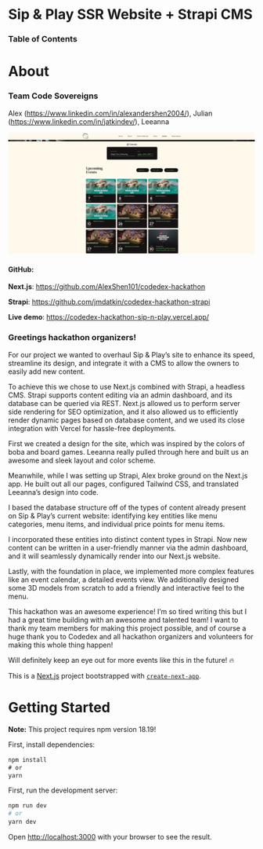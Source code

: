 # Sip & Play SSR Website + Strapi CMS

### Table of Contents



# About

### Team Code Sovereigns
Alex (https://www.linkedin.com/in/alexandershen2004/), Julian (https://www.linkedin.com/in/jatkindev/), Leeanna

<img src="./readme/sipnplayEvents.png" alt="Sip & Play Events Page" width="600"/>

#### GitHub:

**Next.js**: https://github.com/AlexShen101/codedex-hackathon

**Strapi**: https://github.com/jmdatkin/codedex-hackathon-strapi

**Live demo**: https://codedex-hackathon-sip-n-play.vercel.app/


### Greetings hackathon organizers!

For our project we wanted to overhaul Sip & Play’s site to enhance its speed, streamline its design, and integrate it with a CMS to allow the owners to easily add new content.

To achieve this we chose to use Next.js combined with Strapi, a headless CMS. Strapi supports content editing via an admin dashboard, and its database can be queried via REST. Next.js allowed us to perform server side rendering for SEO optimization, and it also allowed us to efficiently render dynamic pages based on database content, and we used its close integration with Vercel for hassle-free deployments.

First we created a design for the site, which was inspired by the colors of boba and board games. Leeanna really pulled through here and built us an awesome and sleek layout and color scheme.

Meanwhile, while I was setting up Strapi, Alex broke ground on the Next.js app. He built out all our pages, configured Tailwind CSS, and translated Leeanna’s design into code.

I based the database structure off of the types of content already present on Sip & Play’s current website: identifying key entities like menu categories, menu items, and individual price points for menu items.

I incorporated these entities into distinct content types in Strapi. Now new content can be written in a user-friendly manner via the admin dashboard, and it will seamlessly dynamically render into our Next.js website.

Lastly, with the foundation in place, we implemented more complex features like an event calendar, a detailed events view. We additionally designed some 3D models from scratch to add a friendly and interactive feel to the menu.

This hackathon was an awesome experience! I’m so tired writing this but I had a great time building with an awesome and talented team! I want to thank my team members for making this project possible, and of course a huge thank you to Codedex and all hackathon organizers and volunteers for making this whole thing happen!

Will definitely keep an eye out for more events like this in the future! 🔥


This is a [Next.js](https://nextjs.org/) project bootstrapped with [`create-next-app`](https://github.com/vercel/next.js/tree/canary/packages/create-next-app).

# Getting Started
**Note:** This project requires npm version 18.19!

First, install dependencies:
```
npm install
# or
yarn
```

First, run the development server:
```bash
npm run dev
# or
yarn dev
```

Open [http://localhost:3000](http://localhost:3000) with your browser to see the result.
